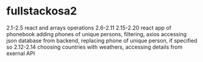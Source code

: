 # fullstackosa2
2.1-2.5 react and arrays operations
2.6-2.11 2.15-2.20 react app of phonebook adding phones of unique persons, filtering, axios accessing json database from backend, replacing phone of unique person, if specified so
2.12-2.14 choosing countries with weathers, accessing details from exernal API


